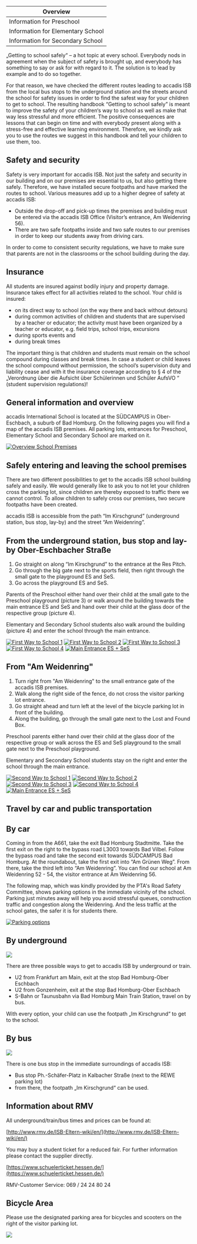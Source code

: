 | Overview |
| --- |
| Information for Preschool | yes |
| Information for Elementary School | yes |
| Information for Secondary School | yes |

„Getting to school safely“ – a hot topic at every school. Everybody nods in agreement when the subject of safety is brought up, and everybody has something to say or ask for with regard to it. The solution is to lead by example and to do so together.

For that reason, we have checked the different routes leading to accadis ISB from the local bus stops to the underground station and the streets around the school for safety issues in order to find the safest way for your children to get to school. The resulting handbook “Getting to school safely” is meant to improve the safety of your children‘s way to school as well as make that way less stressful and more efficient. The positive consequences are lessons that can begin on time and with everybody present along with a stress-free and effective learning environment. Therefore, we kindly ask you to use the routes we suggest in this handbook and tell your children to use them, too.

## Safety and security 

Safety is very important for accadis ISB. Not just the safety and security in our building and on our premises are essential to us, but also getting there safely. Therefore, we have installed secure footpaths and have marked the routes to school. Various measures add up to a higher degree of safety at accadis ISB:

-   Outside the drop-off and pick-up times the premises and building must be entered via the accadis ISB Office (Visitor’s entrance, Am Weidenring 56).
-   There are two safe footpaths inside and two safe routes to our premises in order to keep our students away from driving cars.

In order to come to consistent security regulations, we have to make sure that parents are not in the classrooms or the school building during the day.

## Insurance 

All students are insured against bodily injury and property damage. Insurance takes effect for all activities related to the school. Your child is insured:

-   on its direct way to school (on the way there and back without detours)
-   during common activities of children and students that are supervised by a teacher or educator; the activity must have been organized by a teacher or educator, e.g. field trips, school trips, excursions
-   during sports events and
-   during break times

The important thing is that children and students must remain on the school compound during classes and break times. In case a student or child leaves the school compound without permission, the school’s supervision duty and liability cease and with it the insurance coverage according to § 4 of the „Verordnung über die Aufsicht über Schülerinnen und Schüler AufsVO “ (student supervision regulations)!

## General information and overview 

accadis International School is located at the SÜDCAMPUS in Ober-Eschbach, a suburb of Bad Homburg. On the following pages you will find a map of the accadis ISB premises. All parking lots, entrances for Preschool, Elementary School and Secondary School are marked on it.

[![Overview School Premises](/ISB-Eltern-wiki/en/images/f/fc/Uebersicht_Schulgelaende_-_Overview_School_Premises.jpg)](/ISB-Eltern-wiki/en/File:Uebersicht_Schulgelaende_-_Overview_School_Premises.jpg "Overview School Premises")

## Safely entering and leaving the school premises 

There are two different possibilities to get to the accadis ISB school building safely and easily. We would generally like to ask you to not let your children cross the parking lot, since children are thereby exposed to traffic there we cannot control. To allow children to safely cross our premises, two secure footpaths have been created.

accadis ISB is accessible from the path “Im Kirschgrund” (underground station, bus stop, lay-by) and the street “Am Weidenring”.

## From the underground station, bus stop and lay-by Ober-Eschbacher Straße 

1.  Go straight on along “Im Kirschgrund” to the entrance at the Res Pitch.
2.  Go through the big gate next to the sports field, then right through the small gate to the playground ES and SeS.
3.  Go across the playground ES and SeS.

Parents of the Preschool either hand over their child at the small gate to the Preschool playground (picture 3) or walk around the building towards the main entrance ES and SeS and hand over their child at the glass door of the respective group (picture 4).

Elementary and Secondary School students also walk around the building (picture 4) and enter the school through the main entrance.

[![First Way to School 1](/ISB-Eltern-wiki/en/images/7/7e/Erster_Schulweg_1_-_First_Way_to_School_1.png)](/ISB-Eltern-wiki/en/File:Erster_Schulweg_1_-_First_Way_to_School_1.png "First Way to School 1") [![First Way to School 2](/ISB-Eltern-wiki/en/images/b/b2/Erster_Schulweg_2_-_First_Way_to_School_2.png)](/ISB-Eltern-wiki/en/File:Erster_Schulweg_2_-_First_Way_to_School_2.png "First Way to School 2") [![First Way to School 3](/ISB-Eltern-wiki/en/images/9/9d/Erster_Schulweg_3_-_First_Way_to_School_3.png)](/ISB-Eltern-wiki/en/File:Erster_Schulweg_3_-_First_Way_to_School_3.png "First Way to School 3") [![First Way to School 4](/ISB-Eltern-wiki/en/images/0/05/Erster_Schulweg_4_-_First_Way_to_School_4.png)](/ISB-Eltern-wiki/en/File:Erster_Schulweg_4_-_First_Way_to_School_4.png "First Way to School 4") [![Main Entrance ES + SeS](/ISB-Eltern-wiki/en/images/a/a7/Haupteingang_ES_SeS_-_Main_Entrance_ES_SeS.png)](/ISB-Eltern-wiki/en/File:Haupteingang_ES_SeS_-_Main_Entrance_ES_SeS.png "Main Entrance ES + SeS")

## From "Am Weidenring" 

1.  Turn right from "Am Weidenring" to the small entrance gate of the accadis ISB premises.
2.  Walk along the right side of the fence, do not cross the visitor parking lot entrance.
3.  Go straight ahead and turn left at the level of the bicycle parking lot in front of the building.
4.  Along the building, go through the small gate next to the Lost and Found Box.

Preschool parents either hand over their child at the glass door of the respective group or walk across the ES and SeS playground to the small gate next to the Preschool playground.

Elementary and Secondary School students stay on the right and enter the school through the main entrance.

[![Second Way to School 1](/ISB-Eltern-wiki/en/images/6/68/Zweiter_Schulweg_1_-_Second_Way_to_School_1.png)](/ISB-Eltern-wiki/en/File:Zweiter_Schulweg_1_-_Second_Way_to_School_1.png "Second Way to School 1") [![Second Way to School 2](/ISB-Eltern-wiki/en/images/4/4a/Zweiter_Schulweg_2_-_Second_Way_to_School_2.png)](/ISB-Eltern-wiki/en/File:Zweiter_Schulweg_2_-_Second_Way_to_School_2.png "Second Way to School 2") [![Second Way to School 3](/ISB-Eltern-wiki/en/images/4/4a/Zweiter_Schulweg_3_-_Second_Way_to_School_3.png)](/ISB-Eltern-wiki/en/File:Zweiter_Schulweg_3_-_Second_Way_to_School_3.png "Second Way to School 3") [![Second Way to School 4](/ISB-Eltern-wiki/en/images/7/7b/Zweiter_Schulweg_4_-_Second_Way_to_School_4.png)](/ISB-Eltern-wiki/en/File:Zweiter_Schulweg_4_-_Second_Way_to_School_4.png "Second Way to School 4") [![Main Entrance ES + SeS](/ISB-Eltern-wiki/en/images/a/a7/Haupteingang_ES_SeS_-_Main_Entrance_ES_SeS.png)](/ISB-Eltern-wiki/en/File:Haupteingang_ES_SeS_-_Main_Entrance_ES_SeS.png "Main Entrance ES + SeS")

## Travel by car and public transportation 

## By car 

Coming in from the A661, take the exit Bad Homburg Stadtmitte. Take the first exit on the right to the bypass road L3003 towards Bad Vilbel. Follow the bypass road and take the second exit towards SÜDCAMPUS Bad Homburg. At the roundabout, take the first exit into “Am Grünen Weg”. From there, take the third left into “Am Weidenring”. You can find our school at Am Weidenring 52 - 54, the visitor entrance at Am Weidenring 56.

The following map, which was kindly provided by the PTA's Road Safety Committee, shows parking options in the immediate vicinity of the school. Parking just minutes away will help you avoid stressful queues, construction traffic and congestion along the Weidenring. And the less traffic at the school gates, the safer it is for students there.

[![Parking options](/ISB-Eltern-wiki/en/images/1/1c/Parkmoeglichkeiten_-_Parking_options.PNG)](/ISB-Eltern-wiki/en/File:Parkmoeglichkeiten_-_Parking_options.PNG "Parking options")

## By underground 

[![](/ISB-Eltern-wiki/en/images/thumb/8/8e/Anreise_mit_U-Bahn_-_Travel_by_underground.jpg/300px-Anreise_mit_U-Bahn_-_Travel_by_underground.jpg)](/ISB-Eltern-wiki/en/File:Anreise_mit_U-Bahn_-_Travel_by_underground.jpg)

There are three possible ways to get to accadis ISB by underground or train.

-   U2 from Frankfurt am Main, exit at the stop Bad Homburg-Ober Eschbach
-   U2 from Gonzenheim, exit at the stop Bad Homburg-Ober Eschbach
-   S-Bahn or Taunusbahn via Bad Homburg Main Train Station, travel on by bus.

With every option, your child can use the footpath „Im Kirschgrund“ to get to the school.

## By bus 

[![](/ISB-Eltern-wiki/en/images/thumb/8/89/Anreise_mit_Bus_-_Travel_by_bus.jpg/300px-Anreise_mit_Bus_-_Travel_by_bus.jpg)](/ISB-Eltern-wiki/en/File:Anreise_mit_Bus_-_Travel_by_bus.jpg)

There is one bus stop in the immediate surroundings of accadis ISB:

-   Bus stop Ph.-Schäfer-Platz in Kalbacher Straße (next to the REWE parking lot)
-   from there, the footpath „Im Kirschgrund“ can be used.

## Information about RMV 

All underground/train/bus times and prices can be found at:

[http://www.rmv.de/ISB-Eltern-wiki/en/](http://www.rmv.de/ISB-Eltern-wiki/en/)

You may buy a student ticket for a reduced fair. For further information please contact the supplier directly.

[https://www.schuelerticket.hessen.de/](https://www.schuelerticket.hessen.de/)

RMV-Customer Service: 069 / 24 24 80 24

## Bicycle Area 

Please use the designated parking area for bicycles and scooters on the right of the visitor parking lot.

[![](/ISB-Eltern-wiki/en/images/thumb/c/c5/Fahrradparkplatz_-_Bicycle_area.jpg/300px-Fahrradparkplatz_-_Bicycle_area.jpg)](/ISB-Eltern-wiki/en/File:Fahrradparkplatz_-_Bicycle_area.jpg)